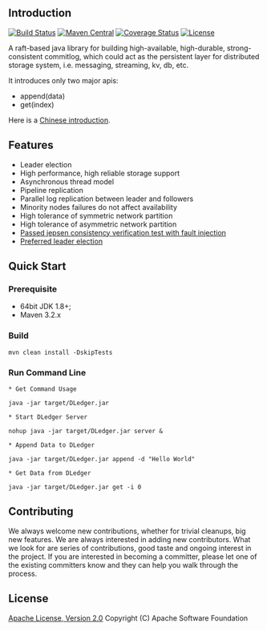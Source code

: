 
## Introduction
[![Build Status](https://travis-ci.org/openmessaging/openmessaging-storage-dledger.svg?branch=master)](https://travis-ci.org/openmessaging/openmessaging-storage-dledger) [![Maven Central](https://maven-badges.herokuapp.com/maven-central/io.openmessaging.storage/dledger/badge.svg)](http://search.maven.org/#search%7Cga%7C1%7Copenmessaging-storage-dledger)  [![Coverage Status](https://coveralls.io/repos/github/openmessaging/openmessaging-storage-dledger/badge.svg?branch=master)](https://coveralls.io/github/openmessaging/openmessaging-storage-dledger?branch=master) [![License](https://img.shields.io/badge/license-Apache%202-4EB1BA.svg)](https://www.apache.org/licenses/LICENSE-2.0.html)

A raft-based java library for building high-available, high-durable, strong-consistent commitlog, which could act as the persistent layer for distributed storage system, i.e. messaging, streaming, kv, db, etc.

It introduces only two major apis:

* append(data)
* get(index)

Here is a [Chinese introduction](docs/cn/introduction_dledger.md).

## Features

- Leader election
- High performance, high reliable storage support
- Asynchronous thread model
- Pipeline replication
- Parallel log replication between leader and followers
- Minority nodes failures do not affect availability
- High tolerance of symmetric network partition
- High tolerance of asymmetric network partition
- [Passed jepsen consistency verification test with fault injection](https://github.com/openmessaging/openmessaging-dledger-jepsen)
- [Preferred leader election](docs/cn/prefered_leader.md) 

## Quick Start


### Prerequisite

* 64bit JDK 1.8+;
* Maven 3.2.x

### Build

```
mvn clean install -DskipTests
```

### Run Command Line

```
* Get Command Usage

java -jar target/DLedger.jar

* Start DLedger Server

nohup java -jar target/DLedger.jar server &

* Append Data to DLedger

java -jar target/DLedger.jar append -d "Hello World"

* Get Data from DLedger

java -jar target/DLedger.jar get -i 0
```

## Contributing
We always welcome new contributions, whether for trivial cleanups, big new features. We are always interested in adding new contributors. What we look for are series of contributions, good taste and ongoing interest in the project. If you are interested in becoming a committer, please let one of the existing committers know and they can help you walk through the process.

## License
[Apache License, Version 2.0](http://www.apache.org/licenses/LICENSE-2.0.html) Copyright (C) Apache Software Foundation
 














